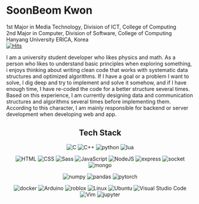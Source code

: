 # SoonBeom Kwon

1st Major in Media Technology, Division of ICT, College of Computing  
2nd Major in Computer, Division of Software, College of Computing  
Hanyang University ERICA, Korea  
[![Hits](https://hits.seeyoufarm.com/api/count/incr/badge.svg?url=https%3A%2F%2Fgithub.com%2FRPF511&count_bg=%2379C83D&title_bg=%23555555&icon=&icon_color=%23E7E7E7&title=hits&edge_flat=false)](https://hits.seeyoufarm.com)  

I am a university student developer who likes physics and math. As a person who likes to understand basic principles when exploring something, i enjoys thinking about writing clean code that works with systematic data structures and optimized algorithms. If I have a goal or a problem I want to solve, I dig deep and try to implement and solve it somehow, and if I have enough time, I have re-coded the code for a better structure several times. Based on this experience, I am currently designing data and communication structures and algorithms several times before implementing them. According to this character, I am mainly responsible for backend or server development when developing web and app.


<h2 style="text-align: center"> Tech Stack </h2>
<center>
  
![C](https://img.shields.io/badge/c-A8B9CC?style=for-the-badge&logo=c&logoColor=white)
![C++](https://img.shields.io/badge/c++-00599C?style=for-the-badge&logo=c%2B%2B&logoColor=white) 
![python](https://img.shields.io/badge/Python-3776AB?style=for-the-badge&logo=Python&logoColor=white) 
![lua](https://img.shields.io/badge/Lua-2C2D72?style=for-the-badge&logo=Lua&logoColor=white) 
  
![HTML](https://img.shields.io/badge/HTML-E34F26?style=for-the-badge&logo=HTML5&logoColor=white) 
![CSS](https://img.shields.io/badge/Css-1572B6?style=for-the-badge&logo=css3&logoColor=white) 
![Sass](https://img.shields.io/badge/Sass-CC6699?style=for-the-badge&logo=Sass&logoColor=white) 
![JavaScript](https://img.shields.io/badge/JavaScript-F7DF1E?style=for-the-badge&logo=Javascript&logoColor=white)
![NodeJS](https://img.shields.io/badge/Node.js-339933?style=for-the-badge&logo=Node.js&logoColor=white)
![express](https://img.shields.io/badge/Express-000000?style=for-the-badge&logo=Express&logoColor=white)
![socket](https://img.shields.io/badge/Socket.io-010101?style=for-the-badge&logo=Socket.io&logoColor=white)
![mongo](https://img.shields.io/badge/MongoDB-47A248?style=for-the-badge&logo=MongoDB&logoColor=white)
  
![numpy](https://img.shields.io/badge/NumPy-013243?style=for-the-badge&logo=NumPy&logoColor=white) 
![pandas](https://img.shields.io/badge/pandas-150458?style=for-the-badge&logo=pandas&logoColor=white) 
![pytorch](https://img.shields.io/badge/PyTorch-EE4C2C?style=for-the-badge&logo=PyTorch&logoColor=white)    
  
![docker](https://img.shields.io/badge/Docker-2496ED?style=for-the-badge&logo=Docker&logoColor=white)
![Arduino](https://img.shields.io/badge/Arduino-00979D?style=for-the-badge&logo=Arduino&logoColor=white) 
![roblox](https://img.shields.io/badge/Roblox-000000?style=for-the-badge&logo=Roblox&logoColor=white) 
![Linux](https://img.shields.io/badge/Linux-FCC624?style=for-the-badge&logo=linux&logoColor=black) 
![Ubuntu](https://img.shields.io/badge/Ubuntu-E95420?style=for-the-badge&logo=ubuntu&logoColor=white) 
![Visual Studio Code](https://img.shields.io/badge/Visual%20Studio%20Code-007ACC?style=for-the-badge&logo=visual-studio-code&logoColor=white) 
![Vim](https://img.shields.io/badge/Vim-019733?style=for-the-badge&logo=vim&logoColor=white) 
![jupyter](https://img.shields.io/badge/Jupyter-F37626?style=for-the-badge&logo=Jupyter&logoColor=white) 

</center>



<!--
**RPF511/RPF511** is a ✨ _special_ ✨ repository because its `README.md` (this file) appears on your GitHub profile.

Here are some ideas to get you started:

- 🔭 I’m currently working on ...
- 🌱 I’m currently learning ...
- 👯 I’m looking to collaborate on ...
- 🤔 I’m looking for help with ...
- 💬 Ask me about ...
- 📫 How to reach me: ...
- 😄 Pronouns: ...
- ⚡ Fun fact: ...
-->

